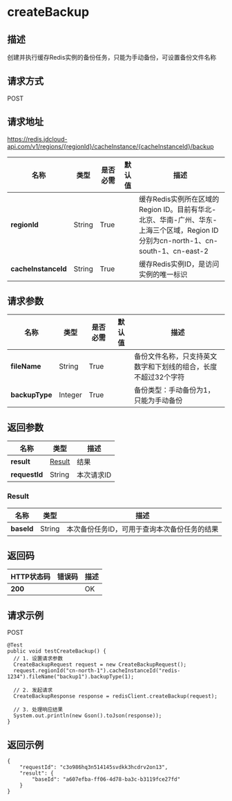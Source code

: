 # createBackup


## 描述
创建并执行缓存Redis实例的备份任务，只能为手动备份，可设置备份文件名称

## 请求方式
POST

## 请求地址
https://redis.jdcloud-api.com/v1/regions/{regionId}/cacheInstance/{cacheInstanceId}/backup

|名称|类型|是否必需|默认值|描述|
|---|---|---|---|---|
|**regionId**|String|True| |缓存Redis实例所在区域的Region ID。目前有华北-北京、华南-广州、华东-上海三个区域，Region ID分别为cn-north-1、cn-south-1、cn-east-2|
|**cacheInstanceId**|String|True| |缓存Redis实例ID，是访问实例的唯一标识|

## 请求参数
|名称|类型|是否必需|默认值|描述|
|---|---|---|---|---|
|**fileName**|String|True| |备份文件名称，只支持英文数字和下划线的组合，长度不超过32个字符|
|**backupType**|Integer|True| |备份类型：手动备份为1，只能为手动备份|


## 返回参数
|名称|类型|描述|
|---|---|---|
|**result**|[Result](createbackup#result)|结果|
|**requestId**|String|本次请求ID|

### <div id="result">Result</div>
|名称|类型|描述|
|---|---|---|
|**baseId**|String|本次备份任务ID，可用于查询本次备份任务的结果|

## 返回码
|HTTP状态码|错误码|描述|
|---|---|---|
|**200**||OK|

## 请求示例
POST
```
@Test
public void testCreateBackup() {
  // 1. 设置请求参数
  CreateBackupRequest request = new CreateBackupRequest();
  request.regionId("cn-north-1").cacheInstanceId("redis-1234").fileName("backup1").backupType(1);

  // 2. 发起请求
  CreateBackupResponse response = redisClient.createBackup(request);

  // 3. 处理响应结果
  System.out.println(new Gson().toJson(response));
}

```

## 返回示例
```
{
    "requestId": "c3o986hq3n514145svdkk3hcdrv2on13", 
    "result": {
        "baseId": "a607efba-ff06-4d78-ba3c-b3119fce27fd"
    }
}
```

